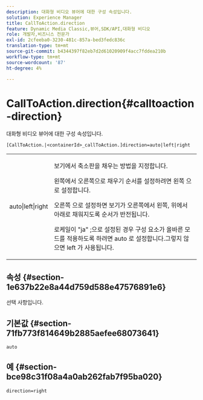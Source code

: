 ```yaml
---
description: 대화형 비디오 뷰어에 대한 구성 속성입니다.
solution: Experience Manager
title: CallToAction.direction
feature: Dynamic Media Classic,뷰어,SDK/API,대화형 비디오
role: 개발자,비즈니스 전문가
exl-id: 2cfeeba0-3230-481c-857a-bed3fedc836c
translation-type: tm+mt
source-git-commit: b4344397f82eb7d2d61020909f4acc7fddea210b
workflow-type: tm+mt
source-wordcount: '87'
ht-degree: 4%

---
```


# CallToAction.direction{#calltoaction-direction}

대화형 비디오 뷰어에 대한 구성 속성입니다.

`[CallToAction.|<containerId>_callToAction.]direction=auto|left|right`

<table id="table_441553CD34C94A58A9D7CBF772DEDDB6"> 
 <tbody> 
  <tr> 
   <td colname="col1"> <p> <span class="codeph"> auto|left|right  </span> </p> </td> 
   <td colname="col2"> <p> 보기에서 축소판을 채우는 방법을 지정합니다. </p> <p>왼쪽에서 오른쪽으로 채우기 순서를 설정하려면 <span class="codeph"> 왼쪽 </span>으로 설정합니다. </p> <p><span class="codeph"> 오른쪽 </span>으로 설정하면 보기가 오른쪽에서 왼쪽, 위에서 아래로 채워지도록 순서가 반전됩니다. </p> <p>로케일이 <span class="codeph"> "ja" </span>;으로 설정된 경우 구성 요소가 올바른 모드를 적용하도록 하려면 <span class="codeph"> auto </span>로 설정합니다.그렇지 않으면 <span class="codeph"> left </span>가 사용됩니다. </p> </td> 
  </tr> 
 </tbody> 
</table>

## 속성 {#section-1e637b22e8a44d759d588e47576891e6}

선택 사항입니다.

## 기본값 {#section-71fb773f814649b2885aefee68073641}

`auto`

## 예 {#section-bce98c31f08a4a0ab262fab7f95ba020}

```
direction=right
```
